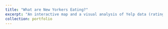 ```yaml
---
title: "What are New Yorkers Eating?"
excerpt: "An interactive map and a visual analysis of Yelp data (ratings, restaurant categories, location and prices) on restauarnts in New York<br/><img src='/images/nyc_map.png'>"
collection: portfolio
---
```

